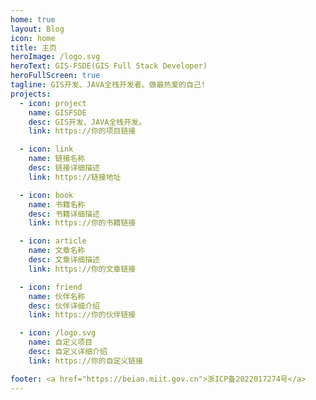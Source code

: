 ```yaml
---
home: true
layout: Blog
icon: home
title: 主页
heroImage: /logo.svg
heroText: GIS-FSDE(GIS Full Stack Developer)
heroFullScreen: true
tagline: GIS开发、JAVA全栈开发者。做最热爱的自己!
projects:
  - icon: project
    name: GISFSDE
    desc: GIS开发、JAVA全栈开发。
    link: https://你的项目链接

  - icon: link
    name: 链接名称
    desc: 链接详细描述
    link: https://链接地址

  - icon: book
    name: 书籍名称
    desc: 书籍详细描述
    link: https://你的书籍链接

  - icon: article
    name: 文章名称
    desc: 文章详细描述
    link: https://你的文章链接

  - icon: friend
    name: 伙伴名称
    desc: 伙伴详细介绍
    link: https://你的伙伴链接

  - icon: /logo.svg
    name: 自定义项目
    desc: 自定义详细介绍
    link: https://你的自定义链接

footer: <a href="https://beian.miit.gov.cn">浙ICP备2022017274号</a>
---
```

<Meting server="netease"
        type="playlist"
        mid="2539599584"
        :lrc-type="3"/>